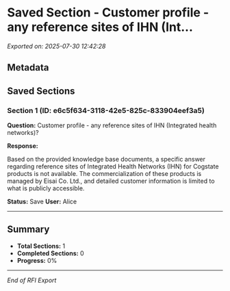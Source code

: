 # Saved Section - Customer profile - any reference sites of IHN (Int...

*Exported on: 2025-07-30 12:42:28*

## Metadata

## Saved Sections

### Section 1 (ID: e6c5f634-3118-42e5-825c-833904eef3a5)

**Question:** Customer profile - any reference sites of IHN (Integrated health networks)?

**Response:**

Based on the provided knowledge base documents, a specific answer regarding reference sites of Integrated Health Networks (IHN) for Cogstate products is not available. The commercialization of these products is managed by Eisai Co. Ltd., and detailed customer information is limited to what is publicly accessible.

**Status:** Save
**User:** Alice

---

## Summary

- **Total Sections:** 1
- **Completed Sections:** 0
- **Progress:** 0%

---
*End of RFI Export*